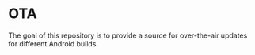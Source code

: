 # OTA
The goal of this repository is to provide a source for over-the-air updates for different Android builds.
